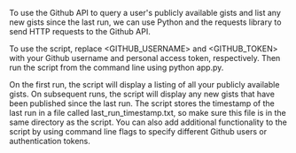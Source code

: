 To use the Github API to query a user's publicly available gists and list any new gists since the last run, we can use Python and the requests library to send HTTP requests to the Github API.

To use the script, replace <GITHUB_USERNAME> and <GITHUB_TOKEN> with your Github username and personal access token, respectively. Then run the script from the command line using python app.py.

On the first run, the script will display a listing of all your publicly available gists. On subsequent runs, the script will display any new gists that have been published since the last run. The script stores the timestamp of the last run in a file called last_run_timestamp.txt, so make sure this file is in the same directory as the script. You can also add additional functionality to the script by using command line flags to specify different Github users or authentication tokens.